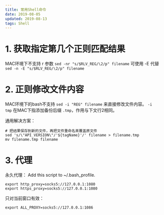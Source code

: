 ```yaml
---
title: 常用Shell命令
date: 2019-08-05
updated: 2019-08-13
tags: Shell
---
```


# 1. 获取指定第几个正则匹配结果

<!-- more -->

MAC环境下不支持 r 参数
`sed -nr "s/$RLV_REG/\2/p" filename`
可使用 -E 代替
`sed -n -E "s/$RLV_REG/\2/p" filename`

# 2. 正则修改文件内容

MAC环境下的bash不支持 `sed -i "REG" filename` 来直接修改文件内容。
`-i tmp` 在MAC下指添加备份后缀 `.tmp`，作用与下文行2相同。

通用解决方案：
```
# 把结果保存到新的文件，再把文件重命名来覆盖原文件
sed 's/\"API_VERSION\"/'${tagName}'/' filename > filename.tmp
mv filename.tmp filename
```

# 3. 代理
永久代理：
Add this script to ~/.bash_profile.
```
export http_proxy=socks5://127.0.0.1:1080
export https_proxy=socks5://127.0.0.1:1080
```
只对当前窗口有效：
```
export ALL_PROXY=socks5://127.0.0.1:1086
```

